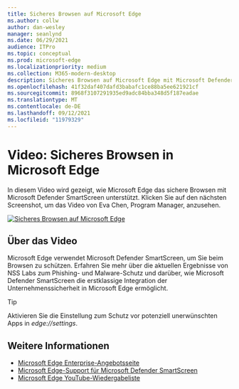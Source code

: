 ```yaml
---
title: Sicheres Browsen auf Microsoft Edge
ms.author: collw
author: dan-wesley
manager: seanlynd
ms.date: 06/29/2021
audience: ITPro
ms.topic: conceptual
ms.prod: microsoft-edge
ms.localizationpriority: medium
ms.collection: M365-modern-desktop
description: Sicheres Browsen auf Microsoft Edge mit Microsoft Defender SmartScreen
ms.openlocfilehash: 41f32daf407dafd3babafc1ce88ba5ee621921cf
ms.sourcegitcommit: 8968f3107291935ed9adc84bba348d5f187eadae
ms.translationtype: MT
ms.contentlocale: de-DE
ms.lasthandoff: 09/12/2021
ms.locfileid: "11979329"
---
```

# <a name="video-secure-browsing-on-microsoft-edge"></a>Video: Sicheres Browsen in Microsoft Edge

In diesem Video wird gezeigt, wie Microsoft Edge das sichere Browsen mit Microsoft Defender SmartScreen unterstützt. Klicken Sie auf den nächsten Screenshot, um das Video von Eva Chen, Program Manager, anzusehen.

[![Sicheres Browsen auf Microsoft Edge](media/microsoft-edge-video-security-smartscreen/0.png)](http://www.youtube.com/watch?v=s9kk88SkjLw "Secure browsing on Microsoft Edge")

## <a name="about-the-video"></a>Über das Video

Microsoft Edge verwendet Microsoft Defender SmartScreen, um Sie beim Browsen zu schützen. Erfahren Sie mehr über die aktuellen Ergebnisse von NSS Labs zum Phishing- und Malware-Schutz und darüber, wie Microsoft Defender SmartScreen die erstklassige Integration der Unternehmenssicherheit in Microsoft Edge ermöglicht.

> [!TIP]
> Aktivieren Sie die Einstellung zum Schutz vor potenziell unerwünschten Apps in *edge://settings*.

## <a name="see-also"></a>Weitere Informationen

- [Microsoft Edge Enterprise-Angebotsseite](https://aka.ms/EdgeEnterprise)
- [Microsoft Edge-Support für Microsoft Defender SmartScreen](microsoft-edge-security-smartscreen.md)
- [Microsoft Edge YouTube-Wiedergabeliste](https://www.youtube.com/playlist?list=PLXtHYVsvn_b-uXh1tMeYpT-0iD8tD3tFy)
